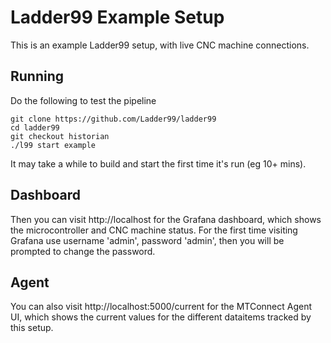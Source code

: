 # Ladder99 Example Setup

This is an example Ladder99 setup, with live CNC machine connections. 

## Running

Do the following to test the pipeline

    git clone https://github.com/Ladder99/ladder99
    cd ladder99
    git checkout historian
    ./l99 start example

It may take a while to build and start the first time it's run (eg 10+ mins).

## Dashboard

Then you can visit http://localhost for the Grafana dashboard, which shows the microcontroller and CNC machine status. For the first time visiting Grafana use username 'admin', password 'admin', then you will be prompted to change the password. 

## Agent

You can also visit http://localhost:5000/current for the MTConnect Agent UI, which shows the current values for the different dataitems tracked by this setup. 
